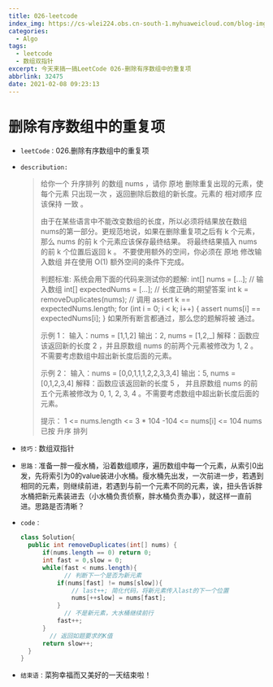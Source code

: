 ```yaml
---
title: 026-leetcode
index_img: https://cs-wlei224.obs.cn-south-1.myhuaweicloud.com/blog-imgs/202311151627628.png
categories:
  - Algo
tags:
  - leetcode
  - 数组双指针
excerpt: 今天来搞一搞LeetCode 026-删除有序数组中的重复项
abbrlink: 32475
date: 2021-02-08 09:23:13
---
```

# 删除有序数组中的重复项
* `leetCode：`026.删除有序数组中的重复项

* `describution:`

  >给你一个 升序排列 的数组 nums ，请你 原地 删除重复出现的元素，使每个元素 只出现一次 ，返回删除后数组的新长度。元素的 相对顺序 应该保持 一致 。
  >
  >
  >
  >由于在某些语言中不能改变数组的长度，所以必须将结果放在数组nums的第一部分。更规范地说，如果在删除重复项之后有 k 个元素，那么 nums 的前 k 个元素应该保存最终结果。
  >将最终结果插入 nums 的前 k 个位置后返回 k 。
  >不要使用额外的空间，你必须在 原地 修改输入数组 并在使用 O(1) 额外空间的条件下完成。
  >
  >
  >
  >判题标准:
  >系统会用下面的代码来测试你的题解:
  >int[] nums = [...]; // 输入数组
  >int[] expectedNums = [...]; // 长度正确的期望答案
  >int k = removeDuplicates(nums); // 调用
  >assert k == expectedNums.length;
  >for (int i = 0; i < k; i++) {
  >assert nums[i] == expectedNums[i];
  >}
  >如果所有断言都通过，那么您的题解将被 通过。
  >
  >
  >
  >示例 1：
  >输入：nums = [1,1,2]
  >输出：2, nums = [1,2,_]
  >解释：函数应该返回新的长度 2 ，并且原数组 nums 的前两个元素被修改为 1, 2 。不需要考虑数组中超出新长度后面的元素。
  >
  >
  >
  >示例 2：
  >输入：nums = [0,0,1,1,1,2,2,3,3,4]
  >输出：5, nums = [0,1,2,3,4]
  >解释：函数应该返回新的长度 5 ， 并且原数组 nums 的前五个元素被修改为 0, 1, 2, 3, 4 。不需要考虑数组中超出新长度后面的元素。
  >
  >
  >
  >提示：
  >1 <= nums.length <= 3 * 104
  >-104 <= nums[i] <= 104
  >nums 已按 升序 排列

* `技巧：`数组双指针

* `思路：`准备一胖一瘦水桶，沿着数组顺序，遍历数组中每一个元素，从索引0出发，先将索引为0的value装进小水桶。瘦水桶先出发，一次前进一步，若遇到相同的元素，则继续前进，若遇到与前一个元素不同的元素，诶，扭头告诉胖水桶把新元素装进去（小水桶负责侦察，胖水桶负责办事），就这样一直前进。思路是否清晰？

* `code：`

  ```java
  class Solution{
  	public int removeDuplicates(int[] nums) {
  		if(nums.length == 0) return 0;
  		int fast = 0,slow = 0;
  		while(fast < nums.length){
              // 判断下一个是否为新元素
  			if(nums[fast] != nums[slow]){
  				// last++; 简化代码，将新元素传入last的下一个位置
  				nums[++slow] = nums[fast];
  			}
              // 不是新元素，大水桶继续前行
  			fast++;
  		}
          // 返回如题要求的K值
  		return slow++;
  	}
  }
  ```

* `结束语：`菜狗幸福而又美好的一天结束啦！


